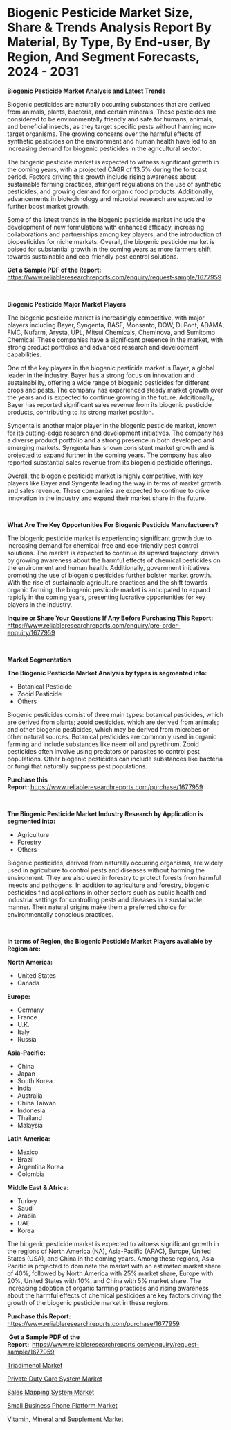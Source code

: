 <p><h1>Biogenic Pesticide Market Size, Share & Trends Analysis Report By Material, By Type, By End-user, By Region, And Segment Forecasts, 2024 - 2031</h1></p><p><strong>Biogenic Pesticide Market Analysis and Latest Trends</strong></p>
<p><p>Biogenic pesticides are naturally occurring substances that are derived from animals, plants, bacteria, and certain minerals. These pesticides are considered to be environmentally friendly and safe for humans, animals, and beneficial insects, as they target specific pests without harming non-target organisms. The growing concerns over the harmful effects of synthetic pesticides on the environment and human health have led to an increasing demand for biogenic pesticides in the agricultural sector.</p><p>The biogenic pesticide market is expected to witness significant growth in the coming years, with a projected CAGR of 13.5% during the forecast period. Factors driving this growth include rising awareness about sustainable farming practices, stringent regulations on the use of synthetic pesticides, and growing demand for organic food products. Additionally, advancements in biotechnology and microbial research are expected to further boost market growth.</p><p>Some of the latest trends in the biogenic pesticide market include the development of new formulations with enhanced efficacy, increasing collaborations and partnerships among key players, and the introduction of biopesticides for niche markets. Overall, the biogenic pesticide market is poised for substantial growth in the coming years as more farmers shift towards sustainable and eco-friendly pest control solutions.</p></p>
<p><strong>Get a Sample PDF of the Report:&nbsp;</strong> <a href="https://www.reliableresearchreports.com/enquiry/request-sample/1677959">https://www.reliableresearchreports.com/enquiry/request-sample/1677959</a></p>
<p>&nbsp;</p>
<p><strong>Biogenic Pesticide Major Market Players</strong></p>
<p><p>The biogenic pesticide market is increasingly competitive, with major players including Bayer, Syngenta, BASF, Monsanto, DOW, DuPont, ADAMA, FMC, Nufarm, Arysta, UPL, Mitsui Chemicals, Cheminova, and Sumitomo Chemical. These companies have a significant presence in the market, with strong product portfolios and advanced research and development capabilities.</p><p>One of the key players in the biogenic pesticide market is Bayer, a global leader in the industry. Bayer has a strong focus on innovation and sustainability, offering a wide range of biogenic pesticides for different crops and pests. The company has experienced steady market growth over the years and is expected to continue growing in the future. Additionally, Bayer has reported significant sales revenue from its biogenic pesticide products, contributing to its strong market position.</p><p>Syngenta is another major player in the biogenic pesticide market, known for its cutting-edge research and development initiatives. The company has a diverse product portfolio and a strong presence in both developed and emerging markets. Syngenta has shown consistent market growth and is projected to expand further in the coming years. The company has also reported substantial sales revenue from its biogenic pesticide offerings.</p><p>Overall, the biogenic pesticide market is highly competitive, with key players like Bayer and Syngenta leading the way in terms of market growth and sales revenue. These companies are expected to continue to drive innovation in the industry and expand their market share in the future.</p></p>
<p>&nbsp;</p>
<p><strong>What Are The Key Opportunities For Biogenic Pesticide Manufacturers?</strong></p>
<p><p>The biogenic pesticide market is experiencing significant growth due to increasing demand for chemical-free and eco-friendly pest control solutions. The market is expected to continue its upward trajectory, driven by growing awareness about the harmful effects of chemical pesticides on the environment and human health. Additionally, government initiatives promoting the use of biogenic pesticides further bolster market growth. With the rise of sustainable agriculture practices and the shift towards organic farming, the biogenic pesticide market is anticipated to expand rapidly in the coming years, presenting lucrative opportunities for key players in the industry.</p></p>
<p><strong>Inquire or Share Your Questions If Any Before Purchasing This Report:</strong> <a href="https://www.reliableresearchreports.com/enquiry/pre-order-enquiry/1677959">https://www.reliableresearchreports.com/enquiry/pre-order-enquiry/1677959</a></p>
<p>&nbsp;</p>
<p><strong>Market Segmentation</strong></p>
<p><strong>The Biogenic Pesticide Market Analysis by types is segmented into:</strong></p>
<p><ul><li>Botanical Pesticide</li><li>Zooid Pesticide</li><li>Others</li></ul></p>
<p><p>Biogenic pesticides consist of three main types: botanical pesticides, which are derived from plants; zooid pesticides, which are derived from animals; and other biogenic pesticides, which may be derived from microbes or other natural sources. Botanical pesticides are commonly used in organic farming and include substances like neem oil and pyrethrum. Zooid pesticides often involve using predators or parasites to control pest populations. Other biogenic pesticides can include substances like bacteria or fungi that naturally suppress pest populations.</p></p>
<p><strong>Purchase this Report:&nbsp;</strong><a href="https://www.reliableresearchreports.com/purchase/1677959">https://www.reliableresearchreports.com/purchase/1677959</a></p>
<p>&nbsp;</p>
<p><strong>The Biogenic Pesticide Market Industry Research by Application is segmented into:</strong></p>
<p><ul><li>Agriculture</li><li>Forestry</li><li>Others</li></ul></p>
<p><p>Biogenic pesticides, derived from naturally occurring organisms, are widely used in agriculture to control pests and diseases without harming the environment. They are also used in forestry to protect forests from harmful insects and pathogens. In addition to agriculture and forestry, biogenic pesticides find applications in other sectors such as public health and industrial settings for controlling pests and diseases in a sustainable manner. Their natural origins make them a preferred choice for environmentally conscious practices.</p></p>
<p>&nbsp;</p>
<p><strong>In terms of Region, the Biogenic Pesticide Market Players available by Region are:</strong></p>
<p>
    <p> <strong> North America: </strong>
        <ul>
            <li>United States</li>
            <li>Canada</li>
        </ul>
        </p> 
    <p> <strong> Europe: </strong>
        <ul>
            <li>Germany</li>
            <li>France</li>
            <li>U.K.</li>
            <li>Italy</li>
            <li>Russia</li>
        </ul>
        </p> 
    <p> <strong> Asia-Pacific: </strong>
        <ul>
            <li>China</li>
            <li>Japan</li>
            <li>South Korea</li>
            <li>India</li>
            <li>Australia</li>
            <li>China Taiwan</li>
            <li>Indonesia</li>
            <li>Thailand</li>
            <li>Malaysia</li>
        </ul>
        </p> 
    <p> <strong> Latin America: </strong>
        <ul>
            <li>Mexico</li>
            <li>Brazil</li>
            <li>Argentina Korea</li>
            <li>Colombia</li>
        </ul>
        </p> 
    <p> <strong> Middle East & Africa: </strong>
        <ul>
            <li>Turkey</li>
            <li>Saudi</li>
            <li>Arabia</li>
            <li>UAE</li>
            <li>Korea</li>
        </ul>
    </p>
    </p>
<p><p>The biogenic pesticide market is expected to witness significant growth in the regions of North America (NA), Asia-Pacific (APAC), Europe, United States (USA), and China in the coming years. Among these regions, Asia-Pacific is projected to dominate the market with an estimated market share of 40%, followed by North America with 25% market share, Europe with 20%, United States with 10%, and China with 5% market share. The increasing adoption of organic farming practices and rising awareness about the harmful effects of chemical pesticides are key factors driving the growth of the biogenic pesticide market in these regions.</p></p>
<p><strong>Purchase this Report: </strong><a href="https://www.reliableresearchreports.com/purchase/1677959">https://www.reliableresearchreports.com/purchase/1677959</a></p>
<p>&nbsp;<strong>Get a Sample PDF of the Report:&nbsp;&nbsp;</strong><a href="https://www.reliableresearchreports.com/enquiry/request-sample/1677959">https://www.reliableresearchreports.com/enquiry/request-sample/1677959</a></p>
<p><strong></strong></p>
<p><p><a href="https://github.com/Hazelklievgspy6vdcsmu106w/Market-Research-Report-List-1/blob/main/triadimenol-market.md">Triadimenol Market</a></p><p><a href="https://medium.com/@juliecastro06/private-duty-care-system-market-analysis-and-sze-forecasted-for-period-from-2024-to-2031-dd18021691cb">Private Duty Care System Market</a></p><p><a href="https://medium.com/@juliecastro06/sales-mapping-system-market-exploring-market-share-market-trends-and-future-growth-df37f8c79682">Sales Mapping System Market</a></p><p><a href="https://medium.com/@juliecastro06/small-business-phone-platform-market-furnishes-information-on-market-share-market-trends-and-b5d1b9d2cd31">Small Business Phone Platform Market</a></p><p><a href="https://github.com/lubmix/Market-Research-Report-List-1/blob/main/vitamin-mineral-and-supplement-market.md">Vitamin, Mineral and Supplement Market</a></p></p>